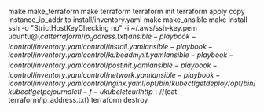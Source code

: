 make make_terraform
make terraform
terraform init
terraform apply
copy instance_ip_addr to install/inventory.yaml
make make_ansible
make install
ssh -o "StrictHostKeyChecking no" -i ~/.aws/ssh-key.pem ubuntu@$(cat terraform/ip_address.txt)
ansible-playbook -i control/inventory.yaml control/install.yaml
ansible-playbook -i control/inventory.yaml control/kubeadm_init.yaml
ansible-playbook -i control/inventory.yaml control/post_init.yaml
ansible-playbook -i control/inventory.yaml control/network.yaml
ansible-playbook -i control/inventory.yaml control/nginx.yaml
/opt/bin/kubectl get deploy
/opt/bin/kubectl get po
journalctl -f -u kubelet
curl http://$(cat terraform/ip_address.txt)
terraform destroy
